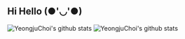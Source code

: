 
## Hi Hello (●'◡'●)
![YeongjuChoi's github stats](https://github-readme-stats.vercel.app/api?username=YeongjuChoi&show_icons=true&theme=radical)
![YeongjuChoi's github stats](https://github-readme-stats.vercel.app/api/top-langs/?username=YeongjuChoi&layout=compact&theme=radical)
